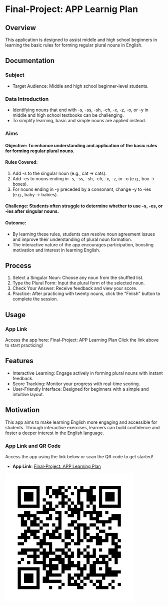 # Final-Project: APP Learnig Plan

## Overview
This application is designed to assist middle and high school beginners in learning the basic rules for forming regular plural nouns in English.

## Documentation
### Subject
* Target Audience: Middle and high school beginner-level students.
### Data Introduction
* Identifying nouns that end with -s, -ss, -sh, -ch, -x, -z, -o, or -y in middle and high school textbooks can be challenging.
* To simplify learning, basic and simple nouns are applied instead.
### Aims
#### Objective: To enhance understanding and application of the basic rules for forming regular plural nouns.
#### Rules Covered:
1. Add -s to the singular noun (e.g., cat → cats).
2. Add -es to nouns ending in -s, -ss, -sh, -ch, -x, -z, or -o (e.g., box → boxes).
3. For nouns ending in -y preceded by a consonant, change -y to -ies (e.g., baby → babies).
#### Challenge: Students often struggle to determine whether to use -s, -es, or -ies after singular nouns.
#### Outcome:
* By learning these rules, students can resolve noun agreement issues and improve their understanding of plural noun formation.
* The interactive nature of the app encourages participation, boosting motivation and interest in learning English.
## Process
1. Select a Singular Noun: Choose any noun from the shuffled list.
2. Type the Plural Form: Input the plural form of the selected noun.
3. Check Your Answer: Receive feedback and view your score.
4. Practice: After practicing with twenty nouns, click the "Finish" button to complete the session.
## Usage
### App Link
Access the app here: Final-Project: APP Learning Plan
Click the link above to start practicing!
## Features
* Interactive Learning: Engage actively in forming plural nouns with instant feedback.
* Score Tracking: Monitor your progress with real-time scoring.
* User-Friendly Interface: Designed for beginners with a simple and intuitive layout.
## Motivation
This app aims to make learning English more engaging and accessible for students. Through interactive exercises, learners can build confidence and foster a deeper interest in the English language.

### App Link and QR Code

Access the app using the link below or scan the QR code to get started!

- **App Link**: [Final-Project: APP Learning Plan](https://kwon24.streamlit.app/)

![QR Code for the App](https://github.com/kwonsungja/Final-Project/blob/main/images/qr_nouns.png)

